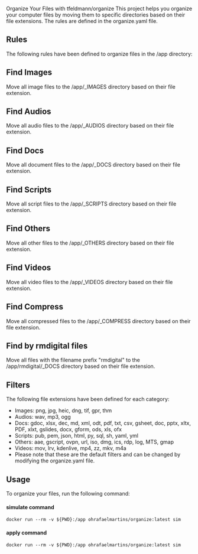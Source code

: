 Organize Your Files with tfeldmann/organize
This project helps you organize your computer files by moving them to specific directories based on their file extensions. The rules are defined in the organize.yaml file.

## Rules
The following rules have been defined to organize files in the /app directory:

## Find Images
Move all image files to the /app/_IMAGES directory based on their file extension.

## Find Audios
Move all audio files to the /app/_AUDIOS directory based on their file extension.

## Find Docs
Move all document files to the /app/_DOCS directory based on their file extension.

## Find Scripts
Move all script files to the /app/_SCRIPTS directory based on their file extension.

## Find Others
Move all other files to the /app/_OTHERS directory based on their file extension.

## Find Videos
Move all video files to the /app/_VIDEOS directory based on their file extension.

## Find Compress
Move all compressed files to the /app/_COMPRESS directory based on their file extension.

## Find by rmdigital files
Move all files with the filename prefix "rmdigital" to the /app/rmdigital/_DOCS directory based on their file extension.

## Filters
The following file extensions have been defined for each category:

- Images: png, jpg, heic, dng, tif, gpr, thm
- Audios: wav, mp3, ogg
- Docs: gdoc, xlsx, dec, md, xml, odt, pdf, txt, csv, gsheet, doc, pptx, xltx, PDF, xlxt, gslides, docx, gform, ods, xls, ofx
- Scripts: pub, pem, json, html, py, sql, sh, yaml, yml
- Others: aae, gscript, ovpn, url, iso, dmg, ics, rdp, log, MTS, gmap
- Videos: mov, lrv, kdenlive, mp4, zz, mkv, m4a
- Please note that these are the default filters and can be changed by modifying the organize.yaml file.

## Usage
To organize your files, run the following command:
#### simulate command
```
docker run --rm -v ${PWD}:/app ohrafaelmartins/organize:latest sim 
```
#### apply command
```
docker run --rm -v ${PWD}:/app ohrafaelmartins/organize:latest sim 
```
